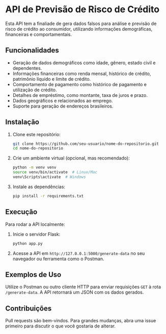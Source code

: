 # API de Previsão de Risco de Crédito

Esta API tem a finaliade de gera dados falsos para análise e previsão de risco de crédito ao consumidor, utilizando informações demográficas, financeiras e comportamentais.

## Funcionalidades
- Geração de dados demográficos como idade, gênero, estado civil e dependentes.
- Informações financeiras como renda mensal, histórico de crédito, patrimônio líquido e limite de crédito.
- Comportamento de pagamento como histórico de pagamento e utilização de crédito.
- Detalhes de empréstimo, como montante, taxa de juros e prazo.
- Dados geográficos e relacionados ao emprego.
- Suporte para geração de endereços brasileiros.

## Instalação

1. Clone este repositório:

   ```bash
   git clone https://github.com/seu-usuario/nome-do-repositorio.git
   cd nome-do-repositorio
   ```

2. Crie um ambiente virtual (opcional, mas recomendado):

   ```bash
   python -m venv venv
   source venv/bin/activate  # Linux/Mac
   venv\Scripts\activate  # Windows
   ```

3. Instale as dependências:

   ```bash
   pip install -r requirements.txt
   ```

## Execução

Para rodar a API localmente:

1. Inicie o servidor Flask:

   ```bash
   python app.py
   ```

2. Acesse a API em `http://127.0.0.1:5000/generate-data` no seu navegador ou ferramenta como o Postman.

## Exemplos de Uso

Utilize o Postman ou outro cliente HTTP para enviar requisições `GET` à rota `/generate-data`. A API retornará um JSON com os dados gerados.

## Contribuições

Pull requests são bem-vindos. Para grandes mudanças, abra uma issue primeiro para discutir o que você gostaria de alterar.
